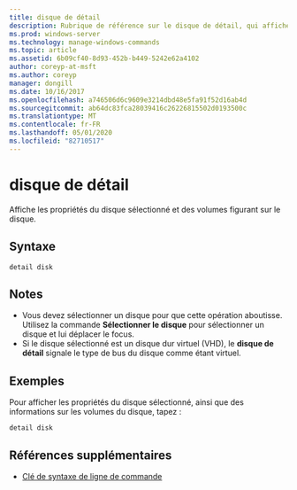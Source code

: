 ```yaml
---
title: disque de détail
description: Rubrique de référence sur le disque de détail, qui affiche les propriétés du disque sélectionné et les volumes sur ce disque.
ms.prod: windows-server
ms.technology: manage-windows-commands
ms.topic: article
ms.assetid: 6b09cf40-8d93-452b-b449-5242e62a4102
author: coreyp-at-msft
ms.author: coreyp
manager: dongill
ms.date: 10/16/2017
ms.openlocfilehash: a746506d6c9609e3214dbd48e5fa91f52d16ab4d
ms.sourcegitcommit: ab64dc83fca28039416c26226815502d0193500c
ms.translationtype: MT
ms.contentlocale: fr-FR
ms.lasthandoff: 05/01/2020
ms.locfileid: "82710517"
---
```

# <a name="detail-disk"></a>disque de détail

Affiche les propriétés du disque sélectionné et des volumes figurant sur le disque.

## <a name="syntax"></a>Syntaxe

```
detail disk
```

## <a name="remarks"></a>Notes

-   Vous devez sélectionner un disque pour que cette opération aboutisse. Utilisez la commande **Sélectionner le disque** pour sélectionner un disque et lui déplacer le focus.
-   Si le disque sélectionné est un disque dur virtuel (VHD), le **disque de détail** signale le type de bus du disque comme étant virtuel.

## <a name="examples"></a>Exemples

Pour afficher les propriétés du disque sélectionné, ainsi que des informations sur les volumes du disque, tapez :
```
detail disk
```

## <a name="additional-references"></a>Références supplémentaires

- [Clé de syntaxe de ligne de commande](command-line-syntax-key.md)

